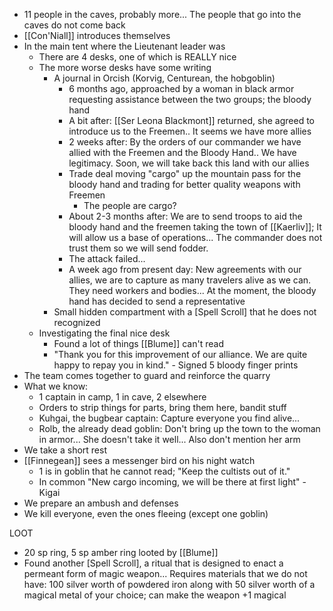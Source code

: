 - 11 people in the caves, probably more... The people that go into the caves do not come back
- [[Con'Niall]] introduces themselves
- In the main tent where the Lieutenant leader was
	- There are 4 desks, one of which is REALLY nice
	- The more worse desks have some writing
		- A journal in Orcish (Korvig, Centurean, the hobgoblin)
			- 6 months ago, approached by a woman in black armor requesting assistance between the two groups; the bloody hand
			- A bit after: [[Ser Leona Blackmont]] returned, she agreed to introduce us to the Freemen.. It seems we have more allies
			- 2 weeks after: By the orders of our commander we have allied with the Freemen and the Bloody Hand.. We have legitimacy. Soon, we will take back this land with our allies
			- Trade deal moving "cargo" up the mountain pass for the bloody hand and trading for better quality weapons with Freemen
				- The people are cargo?
			- About 2-3 months after: We are to send troops to aid the bloody hand and the freemen taking the town of [[Kaerliv]]; It will allow us a base of operations... The commander does not trust them so we will send fodder.
			- The attack failed...
			- A week ago from present day: New agreements with our allies, we are to capture as many travelers alive as we can. They need workers and bodies... At the moment, the bloody hand has decided to send a representative
		- Small hidden compartment with a [Spell Scroll] that he does not recognized
	- Investigating the final nice desk
		- Found a lot of things [[Blume]] can't read
		- "Thank you for this improvement of our alliance. We are quite happy to repay you in kind." - Signed 5 bloody finger prints
- The team comes together to guard and reinforce the quarry
- What we know:
	- 1 captain in camp, 1 in cave, 2 elsewhere
	- Orders to strip things for parts, bring them here, bandit stuff
	- Kuhgai, the bugbear captain: Capture everyone you find alive... 
	- Rolb, the already dead goblin: Don't bring up the town to the woman in armor... She doesn't take it well... Also don't mention her arm
- We take a short rest
- [[Finnegean]] sees a messenger bird on his night watch
	- 1 is in goblin that he cannot read; "Keep the cultists out of it."
	- In common "New cargo incoming, we will be there at first light" - Kigai
- We prepare an ambush and defenses 
- We kill everyone, even the ones fleeing (except one goblin)

LOOT
- 20 sp ring, 5 sp amber ring looted by [[Blume]]
- Found another [Spell Scroll], a ritual that is designed to enact a permeant form of magic weapon... Requires materials that we do not have: 100 silver worth of powdered iron along with 50 silver worth of a magical metal of your choice; can make the weapon +1 magical
